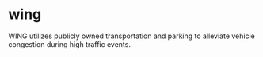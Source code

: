 # wing

WING utilizes publicly owned transportation and parking to alleviate vehicle congestion during high traffic events.
